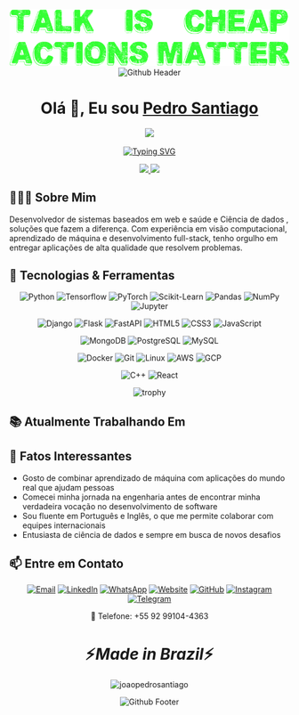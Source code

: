 <div align="center">
   <img src="./banner.png" alt="oi" />
</div>
<div align="center">
   <img src="https://raw.githubusercontent.com/mayhemantt/mayhemantt/Update/svg/Bottom.svg" alt="Github Header" />
</div>

<div align="center">
   <h1>Olá 👋, Eu sou <a href="https://jpedrops.com">Pedro Santiago</a> </h1>
   <img src="https://media.giphy.com/media/hvRJCLFzcasrR4ia7z/giphy.gif" width="30">
</div>

<p align="center">
  <a href="https://git.io/typing-svg"><img src="https://readme-typing-svg.herokuapp.com?font=Fira+Code&pause=1000&color=2C9DF7&width=435&lines=Python+Developer;Machine+Learning+Engineer;Data+Science+Enthusiast;Full-Stack+Developer;Bioinformatics+Specialist" alt="Typing SVG" /></a>
</p>

<div align="center">
  <a href="https://github.com/joaopedrosantiago">
    <img height="180em" src="https://github-readme-stats.vercel.app/api?username=joaopedrosantiago&show_icons=true&theme=dark&include_all_commits=true&count_private=true"/>
    <img height="180em" src="https://github-readme-stats.vercel.app/api/top-langs/?username=joaopedrosantiago&layout=compact&langs_count=7&theme=dark"/>
  </a>
</div>

## 👨🏻‍💻 Sobre Mim 
Desenvolvedor de sistemas baseados em web e saúde e Ciência de dados , soluções que fazem a diferença. Com experiência em visão computacional, aprendizado de máquina e desenvolvimento full-stack, tenho orgulho em entregar aplicações de alta qualidade que resolvem problemas.

## 🚀 Tecnologias & Ferramentas

<div align="center">
  
  ![Python](https://img.shields.io/badge/Python-3776AB?style=for-the-badge&logo=python&logoColor=white)
  ![Tensorflow](https://img.shields.io/badge/TensorFlow-FF6F00?style=for-the-badge&logo=tensorflow&logoColor=white)
  ![PyTorch](https://img.shields.io/badge/PyTorch-EE4C2C?style=for-the-badge&logo=pytorch&logoColor=white)
  ![Scikit-Learn](https://img.shields.io/badge/scikit_learn-F7931E?style=for-the-badge&logo=scikit-learn&logoColor=white)
  ![Pandas](https://img.shields.io/badge/Pandas-2C2D72?style=for-the-badge&logo=pandas&logoColor=white)
  ![NumPy](https://img.shields.io/badge/Numpy-777BB4?style=for-the-badge&logo=numpy&logoColor=white)
  ![Jupyter](https://img.shields.io/badge/Jupyter-F37626.svg?&style=for-the-badge&logo=Jupyter&logoColor=white)
  
  ![Django](https://img.shields.io/badge/Django-092E20?style=for-the-badge&logo=django&logoColor=white)
  ![Flask](https://img.shields.io/badge/Flask-000000?style=for-the-badge&logo=flask&logoColor=white)
  ![FastAPI](https://img.shields.io/badge/fastapi-109989?style=for-the-badge&logo=FASTAPI&logoColor=white)
  ![HTML5](https://img.shields.io/badge/HTML5-E34F26?style=for-the-badge&logo=html5&logoColor=white)
  ![CSS3](https://img.shields.io/badge/CSS3-1572B6?style=for-the-badge&logo=css3&logoColor=white)
  ![JavaScript](https://img.shields.io/badge/JavaScript-F7DF1E?style=for-the-badge&logo=javascript&logoColor=black)
  
  ![MongoDB](https://img.shields.io/badge/MongoDB-4EA94B?style=for-the-badge&logo=mongodb&logoColor=white)
  ![PostgreSQL](https://img.shields.io/badge/PostgreSQL-316192?style=for-the-badge&logo=postgresql&logoColor=white)
  ![MySQL](https://img.shields.io/badge/MySQL-00000F?style=for-the-badge&logo=mysql&logoColor=white)
  
  ![Docker](https://img.shields.io/badge/Docker-2CA5E0?style=for-the-badge&logo=docker&logoColor=white)
  ![Git](https://img.shields.io/badge/Git-F05032?style=for-the-badge&logo=git&logoColor=white)
  ![Linux](https://img.shields.io/badge/Linux-FCC624?style=for-the-badge&logo=linux&logoColor=black)
  ![AWS](https://img.shields.io/badge/Amazon_AWS-232F3E?style=for-the-badge&logo=amazon-aws&logoColor=white)
  ![GCP](https://img.shields.io/badge/Google_Cloud-4285F4?style=for-the-badge&logo=google-cloud&logoColor=white)
  
  ![C++](https://img.shields.io/badge/C%2B%2B-00599C?style=for-the-badge&logo=c%2B%2B&logoColor=white)
  ![React](https://img.shields.io/badge/React-20232A?style=for-the-badge&logo=react&logoColor=61DAFB)
</div>

<div align="center">
  <img src="https://github-profile-trophy.vercel.app/?username=JPEDROPS092&theme=darkhub&no-bg=true&row=1&margin-w=15" alt="trophy" />
</div>

## 📚 Atualmente Trabalhando Em


## 🌟 Fatos Interessantes
- Gosto de combinar aprendizado de máquina com aplicações do mundo real que ajudam pessoas
- Comecei minha jornada na engenharia antes de encontrar minha verdadeira vocação no desenvolvimento de software
- Sou fluente em Português e Inglês, o que me permite colaborar com equipes internacionais
- Entusiasta de ciência de dados e sempre em busca de novos desafios


## 📫 Entre em Contato

<div align="center">
  
  [![Email](https://img.shields.io/badge/Email-jpedropsss@gmail.com-D14836?style=for-the-badge&logo=gmail&logoColor=white)](mailto:jpedropsss@gmail.com?subject=GitHub%20Contact)
  [![LinkedIn](https://img.shields.io/badge/LinkedIn-0077B5?style=for-the-badge&logo=linkedin&logoColor=white)](https://linkedin.com/in/joão-pedro-pereira-santiago-340048269)
  [![WhatsApp](https://img.shields.io/badge/WhatsApp-25D366?style=for-the-badge&logo=whatsapp&logoColor=white)](https://wa.me/5592991044363)
  [![Website](https://img.shields.io/badge/Website-jpedrops.com-00C7B7?style=for-the-badge&logo=netlify&logoColor=white)](https://jpedrops.com)
  [![GitHub](https://img.shields.io/badge/GitHub-100000?style=for-the-badge&logo=github&logoColor=white)](https://github.com/joaopedrosantiago)
  [![Instagram](https://img.shields.io/badge/Instagram-E4405F?style=for-the-badge&logo=instagram&logoColor=white)](https://instagram.com/pedropereirasantiago)
  [![Telegram](https://img.shields.io/badge/Telegram-2CA5E0?style=for-the-badge&logo=telegram&logoColor=white)](https://t.me/jpedropsss)
  
  📱 Telefone: +55 92 99104-4363
  
</div>

<h1 align='center'>⚡️<i>Made in Brazil</i>⚡️</h1>

<p align="center">
  <img src="https://komarev.com/ghpvc/?username=joaopedrosantiago&label=Profile%20views&color=0e75b6&style=flat" alt="joaopedrosantiago" />
</p>

<div align="center">
  <img src="https://raw.githubusercontent.com/mayhemantt/mayhemantt/Update/svg/Bottom.svg" alt="Github Footer" />
</div>
